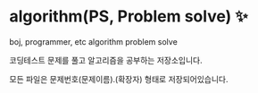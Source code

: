 # algorithm(PS, Problem solve) ✨
boj, programmer, etc algorithm problem solve

코딩테스트 문제를 풀고 알고리즘을 공부하는 저장소입니다. 

모든 파일은 문제번호(문제이름).(확장자) 형태로 저장되어있습니다.

